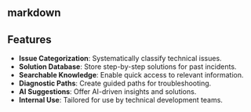 markdown
---

## Features

-   **Issue Categorization**: Systematically classify technical issues.
-   **Solution Database**: Store step-by-step solutions for past incidents.
-   **Searchable Knowledge**: Enable quick access to relevant information.
-   **Diagnostic Paths**: Create guided paths for troubleshooting.
-   **AI Suggestions**: Offer AI-driven insights and solutions.
-   **Internal Use**: Tailored for use by technical development teams.
